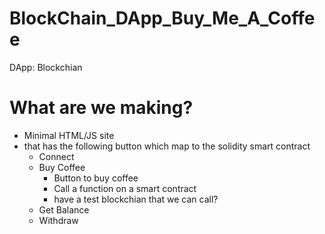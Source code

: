 # BlockChain_DApp_Buy_Me_A_Coffee
DApp: Blockchian


# What are we making?
- Minimal HTML/JS site
- that has the following button which map to the solidity smart contract
    - Connect
    - Buy Coffee
        - Button to buy coffee
        -  Call a function on a smart contract
        - have a test blockchian that we can call?
    - Get Balance
    - Withdraw